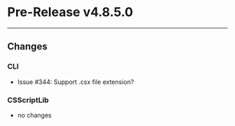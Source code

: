 # Pre-Release v4.8.5.0

---

## Changes

### CLI

- Issue #344: Support .csx file extension?

### CSScriptLib

- no changes